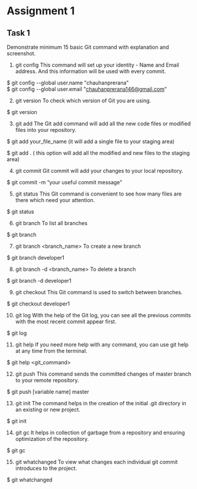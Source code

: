 
# Assignment 1
## Task 1

Demonstrate minimum 15 basic Git command with explanation and screenshot.

1. git config
This command will set up your identity - Name and Email address. And this information will be used with every commit.

$ git config --global user.name "chauhanprerana"  
$ git config --global user.email "chauhanprerana146@gmail.com"

2. git version
To check which version of Git you are using. 

$ git version

3. git add
The Git add command will add all the new code files or modified files into your repository. 

$ git add your_file_name (it will add a single file to your staging area)

$ git add . ( this option will add all the modified and new files to the staging area)

4. git commit
Git commit will add your changes to your local repository.

$ git commit -m “your useful commit message”

5. git status 
This Git command is convenient to see how many files are there which need your attention. 

$ git status

6. git branch
To list all branches

$ git branch

7. git branch <branch_name>
To create a new branch

$ git branch developer1

8. git branch -d <branch_name>
To delete a branch

$ git branch -d developer1

9. git checkout
This Git command is used to switch between branches.

$ git checkout developer1

10. git log
With the help of the Git log, you can see all the previous commits with the most recent commit appear first.

$ git log

11. git help
If you need more help with any command, you can use git help at any time from the terminal.

$ git help <git_command>

12. git push
This command sends the committed changes of master branch to your remote repository.

$ git push [variable name] master

13. git init
The command helps in the creation of the initial .git directory in an existing or new project.

$ git init

14. git gc
It helps in collection of garbage from a repository and ensuring optimization of the repository.

$ git gc

15. git whatchanged
To view what changes each individual git commit introduces to the project.

$ git whatchanged